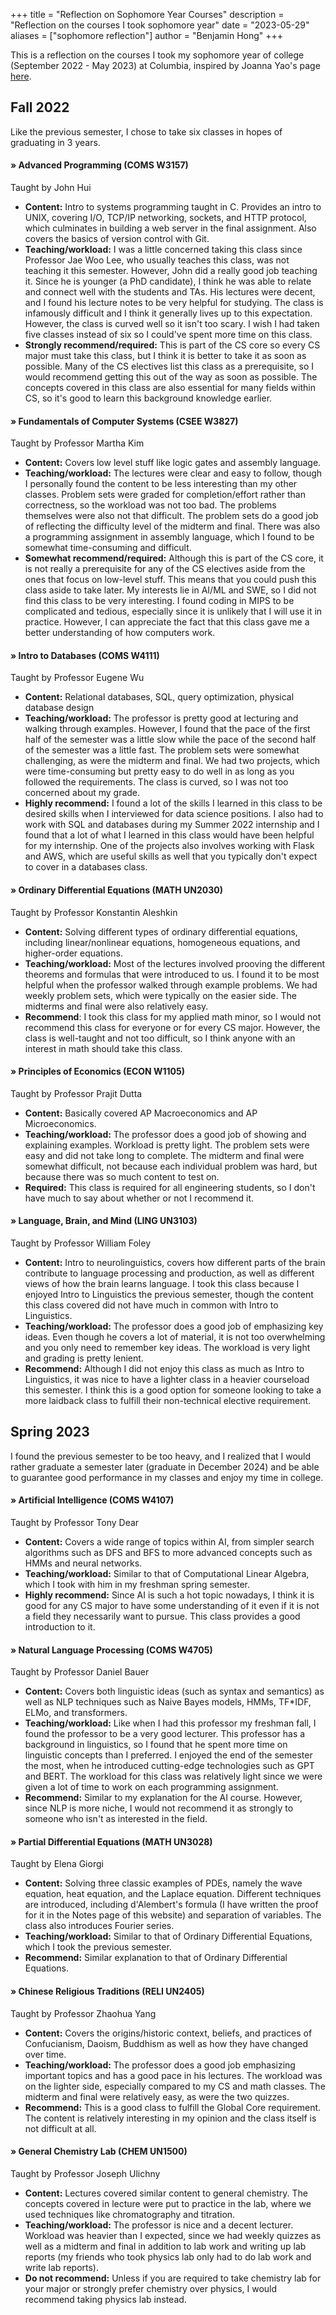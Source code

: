 +++
title = "Reflection on Sophomore Year Courses"
description = "Reflection on the courses I took sophomore year"
date = "2023-05-29"
aliases = ["sophomore reflection"]
author = "Benjamin Hong"
+++

This is a reflection on the courses I took my sophomore year of college (September 2022 - May 2023) at Columbia, inspired by Joanna Yao's page [here](https://hachiyuki8.github.io/cmu/course-reviews).

## Fall 2022
Like the previous semester, I chose to take six classes in hopes of graduating in 3 years.

#### » Advanced Programming (COMS W3157)
Taught by John Hui
* **Content:** Intro to systems programming taught in C. Provides an intro to UNIX, covering I/O, TCP/IP networking, sockets, and HTTP protocol, which culminates in building a web server in the final assignment. Also covers the basics of version control with Git.
* **Teaching/workload:** I was a little concerned taking this class since Professor Jae Woo Lee, who usually teaches this class, was not teaching it this semester. However, John did a really good job teaching it. Since he is younger (a PhD candidate), I think he was able to relate and connect well with the students and TAs. His lectures were decent, and I found his lecture notes to be very helpful for studying. The class is infamously difficult and I think it generally lives up to this expectation. However, the class is curved well so it isn't too scary. I wish I had taken five classes instead of six so I could've spent more time on this class.
* **Strongly recommend/required:** This is part of the CS core so every CS major must take this class, but I think it is better to take it as soon as possible. Many of the CS electives list this class as a prerequisite, so I would recommend getting this out of the way as soon as possible. The concepts covered in this class are also essential for many fields within CS, so it's good to learn this background knowledge earlier.

#### » Fundamentals of Computer Systems (CSEE W3827)
Taught by Professor Martha Kim
* **Content:** Covers low level stuff like logic gates and assembly language.
* **Teaching/workload:** The lectures were clear and easy to follow, though I personally found the content to be less interesting than my other classes. Problem sets were graded for completion/effort rather than correctness, so the workload was not too bad. The problems themselves were also not that difficult. The problem sets do a good job of reflecting the difficulty level of the midterm and final. There was also a programming assignment in assembly language, which I found to be somewhat time-consuming and difficult.
* **Somewhat recommend/required:** Although this is part of the CS core, it is not really a prerequisite for any of the CS electives aside from the ones that focus on low-level stuff. This means that you could push this class aside to take later. My interests lie in AI/ML and SWE, so I did not find this class to be very interesting. I found coding in MIPS to be complicated and tedious, especially since it is unlikely that I will use it in practice. However, I can appreciate the fact that this class gave me a better understanding of how computers work.

#### » Intro to Databases (COMS W4111)
Taught by Professor Eugene Wu
* **Content:** Relational databases, SQL, query optimization, physical database design
* **Teaching/workload:** The professor is pretty good at lecturing and walking through examples. However, I found that the pace of the first half of the semester was a little slow while the pace of the second half of the semester was a little fast. The problem sets were somewhat challenging, as were the midterm and final. We had two projects, which were time-consuming but pretty easy to do well in as long as you followed the requirements. The class is curved, so I was not too concerned about my grade.
* **Highly recommend:** I found a lot of the skills I learned in this class to be desired skills when I interviewed for data science positions. I also had to work with SQL and databases during my Summer 2022 internship and I found that a lot of what I learned in this class would have been helpful for my internship. One of the projects also involves working with Flask and AWS, which are useful skills as well that you typically don't expect to cover in a databases class.

#### » Ordinary Differential Equations (MATH UN2030)
Taught by Professor Konstantin Aleshkin
* **Content:** Solving different types of ordinary differential equations, including linear/nonlinear equations, homogeneous equations, and higher-order equations.
* **Teaching/workload:** Most of the lectures involved prooving the different theorems and formulas that were introduced to us. I found it to be most helpful when the professor walked through example problems. We had weekly problem sets, which were typically on the easier side. The midterms and final were also relatively easy.
* **Recommend**: I took this class for my applied math minor, so I would not recommend this class for everyone or for every CS major. However, the class is well-taught and not too difficult, so I think anyone with an interest in math should take this class.

#### » Principles of Economics (ECON W1105)
Taught by Professor Prajit Dutta
* **Content:** Basically covered AP Macroeconomics and AP Microeconomics.
* **Teaching/workload:** The professor does a good job of showing and explaining examples. Workload is pretty light. The problem sets were easy and did not take long to complete. The midterm and final were somewhat difficult, not because each individual problem was hard, but because there was so much content to test on.
* **Required:** This class is required for all engineering students, so I don't have much to say about whether or not I recommend it.

#### » Language, Brain, and Mind (LING UN3103)
Taught by Professor William Foley
* **Content:** Intro to neurolinguistics, covers how different parts of the brain contribute to language processing and production, as well as different views of how the brain learns language. I took this class because I enjoyed Intro to Linguistics the previous semester, though the content this class covered did not have much in common with Intro to Linguistics.
* **Teaching/workload:** The professor does a good job of emphasizing key ideas. Even though he covers a lot of material, it is not too overwhelming and you only need to remember key ideas. The workload is very light and grading is pretty lenient.
* **Recommend:** Although I did not enjoy this class as much as Intro to Linguistics, it was nice to have a lighter class in a heavier courseload this semester. I think this is a good option for someone looking to take a more laidback class to fulfill their non-technical elective requirement.

## Spring 2023
I found the previous semester to be too heavy, and I realized that I would rather graduate a semester later (graduate in December 2024) and be able to guarantee good performance in my classes and enjoy my time in college.

#### » Artificial Intelligence (COMS W4107)
Taught by Professor Tony Dear
* **Content:** Covers a wide range of topics within AI, from simpler search algorithms such as DFS and BFS to more advanced concepts such as HMMs and neural networks.
* **Teaching/workload:** Similar to that of Computational Linear Algebra, which I took with him in my freshman spring semester.
* **Highly recommend:** Since AI is such a hot topic nowadays, I think it is good for any CS major to have some understanding of it even if it is not a field they necessarily want to pursue. This class provides a good introduction to it.

#### » Natural Language Processing (COMS W4705)
Taught by Professor Daniel Bauer
* **Content:** Covers both linguistic ideas (such as syntax and semantics) as well as NLP techniques such as Naive Bayes models, HMMs, TF\*IDF, ELMo, and transformers.
* **Teaching/workload:** Like when I had this professor my freshman fall, I found the professor to be a very good lecturer. This professor has a background in linguistics, so I found that he spent more time on linguistic concepts than I preferred. I enjoyed the end of the semester the most, when he introduced cutting-edge technologies such as GPT and BERT. The workload for this class was relatively light since we were given a lot of time to work on each programming assignment.
* **Recommend:** Similar to my explanation for the AI course. However, since NLP is more niche, I would not recommend it as strongly to someone who isn't as interested in the field.

#### » Partial Differential Equations (MATH UN3028)
Taught by Elena Giorgi
* **Content:** Solving three classic examples of PDEs, namely the wave equation, heat equation, and the Laplace equation. Different techniques are introduced, including d'Alembert's formula (I have written the proof for it in the Notes page of this website) and separation of variables. The class also introduces Fourier series.
* **Teaching/workload:** Similar to that of Ordinary Differential Equations, which I took the previous semester.
* **Recommend:** Similar explanation to that of Ordinary Differential Equations.

#### » Chinese Religious Traditions (RELI UN2405)
Taught by Professor Zhaohua Yang
* **Content:** Covers the origins/historic context, beliefs, and practices of Confucianism, Daoism, Buddhism as well as how they have changed over time.
* **Teaching/workload:** The professor does a good job emphasizing important topics and has a good pace in his lectures. The workload was on the lighter side, especially compared to my CS and math classes. The midterm and final were relatively easy, as were the two quizzes.
* **Recommend:** This is a good class to fulfill the Global Core requirement. The content is relatively interesting in my opinion and the class itself is not difficult at all.

#### » General Chemistry Lab (CHEM UN1500)
Taught by Professor Joseph Ulichny
* **Content:** Lectures covered similar content to general chemistry. The concepts covered in lecture were put to practice in the lab, where we used techniques like chromatography and titration.
* **Teaching/workload:** The professor is nice and a decent lecturer. Workload was heavier than I expected, since we had weekly quizzes as well as a midterm and final in addition to lab work and writing up lab reports (my friends who took physics lab only had to do lab work and write lab reports).
* **Do not recommend:** Unless if you are required to take chemistry lab for your major or strongly prefer chemistry over physics, I would recommend taking physics lab instead.